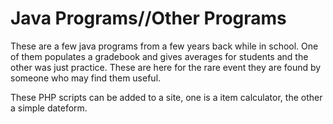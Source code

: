 # Java Programs//Other Programs


These are a few java programs from a few years back while in 
school.  One of them populates a gradebook and gives averages
for students and the other was just practice. These are here for the rare event
they are found by someone who may find them useful. 

These PHP scripts can be added to a site, one is a item calculator, the other
a simple dateform.